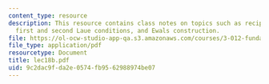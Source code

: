 ```yaml
---
content_type: resource
description: This resource contains class notes on topics such as reciprocal lattice,
  first and second Laue conditions, and Ewals construction.
file: https://ol-ocw-studio-app-qa.s3.amazonaws.com/courses/3-012-fundamentals-of-materials-science-fall-2005/9c2dac9fda2e0574fb9562988974be07_lec18b.pdf
file_type: application/pdf
resourcetype: Document
title: lec18b.pdf
uid: 9c2dac9f-da2e-0574-fb95-62988974be07
---
```

